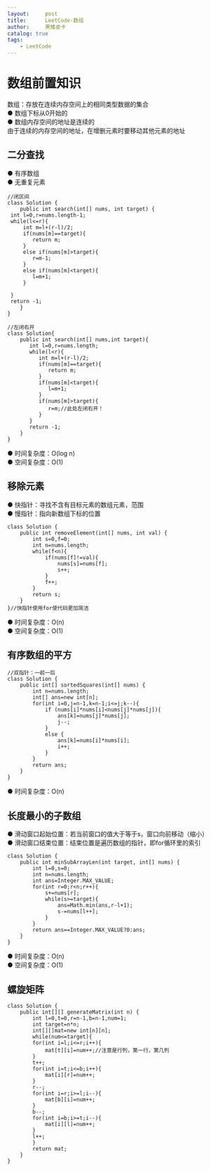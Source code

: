```yaml
---
layout:     post
title:      LeetCode-数组
author:     黑矮皮卡
catalog: true
tags:
    - LeetCode
---
```


# 数组前置知识
数组：存放在连续内存空间上的相同类型数据的集合  
● 数组下标从0开始的  
● 数组内存空间的地址是连续的  
由于连续的内存空间的地址，在增删元素时要移动其他元素的地址  


## 二分查找
● 有序数组  
● 无重复元素
```
//闭区间
class Solution {
    public int search(int[] nums, int target) {
 int l=0,r=nums.length-1;
 while(l<=r){
     int m=l+(r-l)/2;
     if(nums[m]==target){
        return m;
     }
     else if(nums[m]>target){
        r=m-1;
     }
     else if(nums[m]<target){
        l=m+1;
     }

 }
 return -1;
    }
}
```
```
//左闭右开
class Solution{
    public int search(int[] nums,int target){
       int l=0,r=nums.length;
       while(l<r){
          int m=l+(r-l)/2;
          if(nums[m]==target){
             return m;
          }
          if(nums[m]<target){
             l=m+1;
          }
          if(nums[m]>target){
             r=m;//此处左闭右开！
          }
       }
       return -1;
    }
}
```
● 时间复杂度：O(log n)  
● 空间复杂度：O(1)

## 移除元素
● 快指针：寻找不含有目标元素的数组元素，范围  
● 慢指针：指向新数组下标的位置
```
class Solution {
    public int removeElement(int[] nums, int val) {
        int s=0,f=0;
        int n=nums.length;
        while(f<n){
            if(nums[f]!=val){
                nums[s]=nums[f];
                s++;
            }
            f++;
        }
        return s;
    }
}//快指针使用for使代码更加简洁
```
● 时间复杂度：O(n)  
● 空间复杂度：O(1)

## 有序数组的平方
```
//双指针：一前一后
class Solution {
    public int[] sortedSquares(int[] nums) {
        int n=nums.length;
        int[] ans=new int[n];
        for(int i=0,j=n-1,k=n-1;i<=j;k--){
            if (nums[i]*nums[i]<nums[j]*nums[j]){
                ans[k]=nums[j]*nums[j];
                j--;
            }
            else {
                ans[k]=nums[i]*nums[i];
                i++;
            }
        }
        return ans;
    }
}
```
● 时间复杂度：O(n)

## 长度最小的子数组
● 滑动窗口起始位置：若当前窗口的值大于等于s，窗口向前移动（缩小）  
● 滑动窗口结束位置：结束位置是遍历数组的指针，即for循环里的索引  
```
class Solution {
    public int minSubArrayLen(int target, int[] nums) {
        int l=0,s=0;
        int n=nums.length;
        int ans=Integer.MAX_VALUE;
        for(int r=0;r<n;r++){
            s+=nums[r];
            while(s>=target){
                ans=Math.min(ans,r-l+1);
                s-=nums[l++];
            }
        }
        return ans==Integer.MAX_VALUE?0:ans;
    }
}
```
● 时间复杂度：O(n)  
● 空间复杂度：O(1)

## 螺旋矩阵
```
class Solution {
    public int[][] generateMatrix(int n) {
        int l=0,t=0,r=n-1,b=n-1,num=1;
        int target=n*n;
        int[][]mat=new int[n][n];
        while(num<=target){
        for(int i=l;i<=r;i++){
            mat[t][i]=num++;//注意是行列，第一行，第几列
        }
        t++;
        for(int i=t;i<=b;i++){
            mat[i][r]=num++;
        }
        r--;
        for(int i=r;i>=l;i--){
            mat[b][i]=num++;
        }
        b--;
        for(int i=b;i>=t;i--){
            mat[i][l]=num++;
        }
        l++;
        }
        return mat;
    }
}
```
